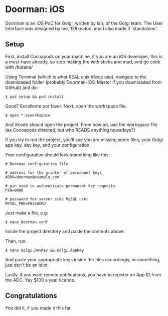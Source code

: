 # Doorman: iOS
Doorman is an iOS PoC for Golgi, written by Ian, of the Golgi team. The User Interface was designed by me, 128keaton, and I also made it 'standalone'.

## Setup
First, install Cocoapods on your machine, if you are an iOS developer, this is a must-have already, so stop making fire with sticks and mud, and go cook with /butane/

Using Terminal (which is what REAL unix h5xez use), navigate to the downloaded folder (probably Doorman-iOS-Master if you downloaded from GitHub) and do:

	$ pod setup && pod install
	
Good? Excellente por favor.
Next, open the workspace file:
	 
	$ open *.xcworkspace
And Xcode should open the project. From now on, use the workspace file (as Cocoapods directed, but who READS anything nowadays?)

If you try to run the project, you'll see you are missing some files, your Golgi app key, dev key, and your configuration.

Your configuration should look something like this:

	# Doorman configuration file

	# address for the granter of permanent keys
	ADDR=doorman@example.com

	# pin used to authenticate permanent key requests
	PIN=0000

	# password for server side MySQL user
	MYSQL_PWD=PASSWORD



Just make a file, e.g:

	$ nano Doorman.conf 
	
Inside the project directory and paste the contents above.

Then, run:
	
	$ nano Golgi.DevKey && Golgi.AppKey
	
And paste your appropriate keys inside the files accordingly, or something, just don't be an idiot.

Lastly, if you want remote notifications, you have to register an App ID from the ADC. Yay $100 a year licence. 

## Congratulations
You did it, if you made it this far.

